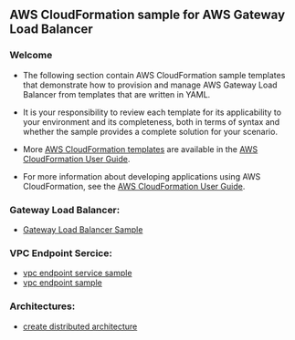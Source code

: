 ## AWS CloudFormation sample for AWS Gateway Load Balancer

### Welcome

* The following section contain AWS CloudFormation sample templates that demonstrate how to provision and manage AWS Gateway Load Balancer from templates that are written in YAML.

* It is your responsibility to review each template for its applicability to your environment and its completeness, both in terms of syntax and whether the sample provides a complete solution for your scenario.

* More [AWS CloudFormation templates](https://aws.amazon.com/cloudformation/resources/templates/) are available in the [AWS CloudFormation User Guide](https://docs.aws.amazon.com/AWSCloudFormation/latest/UserGuide/cfn-sample-templates.html).

* For more information about developing applications using AWS CloudFormation, see the [AWS CloudFormation User Guide](https://docs.aws.amazon.com/AWSCloudFormation/latest/UserGuide/Welcome.html). 


### **Gateway Load Balancer:**
* [Gateway Load Balancer Sample](gwlb/gwlb_tg_listener_sample.md)

### **VPC Endpoint Sercice:**
* [vpc endpoint service sample](aws-cloudformation/vpce/vpce_service_sample.md)
* [vpc endpoint sample](aws-cloudformation/vpce/vpce_sample.md)

### **Architectures:**
* [create distributed architecture](aws-cloudformation/architectures/distributed_architecture/)